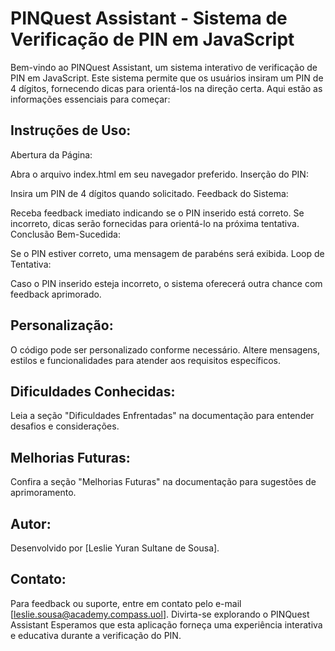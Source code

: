 # PINQuest Assistant - Sistema de Verificação de PIN em JavaScript

Bem-vindo ao PINQuest Assistant, um sistema interativo de verificação de PIN em JavaScript. Este sistema permite que os usuários insiram um PIN de 4 dígitos, fornecendo dicas para orientá-los na direção certa. Aqui estão as informações essenciais para começar:

## Instruções de Uso:

Abertura da Página:

Abra o arquivo index.html em seu navegador preferido.
Inserção do PIN:

Insira um PIN de 4 dígitos quando solicitado.
Feedback do Sistema:

Receba feedback imediato indicando se o PIN inserido está correto.
Se incorreto, dicas serão fornecidas para orientá-lo na próxima tentativa.
Conclusão Bem-Sucedida:

Se o PIN estiver correto, uma mensagem de parabéns será exibida.
Loop de Tentativa:

Caso o PIN inserido esteja incorreto, o sistema oferecerá outra chance com feedback aprimorado.
## Personalização:

O código pode ser personalizado conforme necessário.
Altere mensagens, estilos e funcionalidades para atender aos requisitos específicos.
## Dificuldades Conhecidas:

Leia a seção "Dificuldades Enfrentadas" na documentação para entender desafios e considerações.
## Melhorias Futuras:

Confira a seção "Melhorias Futuras" na documentação para sugestões de aprimoramento.
## Autor:

Desenvolvido por [Leslie Yuran Sultane de Sousa].

## Contato:

Para feedback ou suporte, entre em contato pelo e-mail [leslie.sousa@academy.compass.uol].
Divirta-se explorando o PINQuest Assistant  Esperamos que esta aplicação forneça uma experiência interativa e educativa durante a verificação do PIN.

<!---
lesliesousa/lesliesousa is a ✨ special ✨ repository because its `README.md` (this file) appears on your GitHub profile.
You can click the Preview link to take a look at your changes.
--->
